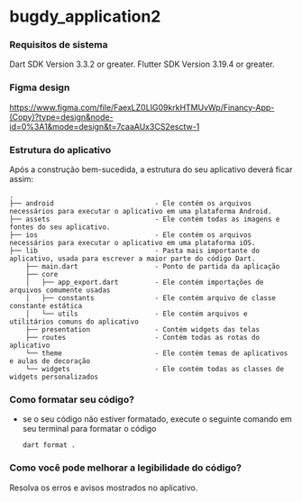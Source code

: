 
# bugdy_application2

### Requisitos de sistema

Dart SDK Version 3.3.2 or greater.
Flutter SDK Version 3.19.4 or greater.

### Figma design

https://www.figma.com/file/FaexLZ0LIG09krkHTMUvWp/Financy-App-(Copy)?type=design&node-id=0%3A1&mode=design&t=7caaAUx3CS2esctw-1


### Estrutura do aplicativo
Após a construção bem-sucedida, a estrutura do seu aplicativo deverá ficar assim:
                    
```
.
├── android                         - Ele contém os arquivos necessários para executar o aplicativo em uma plataforma Android.
├── assets                          - Ele contém todas as imagens e fontes do seu aplicativo.
├── ios                             - Ele contém os arquivos necessários para executar o aplicativo em uma plataforma iOS.
├── lib                             - Pasta mais importante do aplicativo, usada para escrever a maior parte do código Dart.
    ├── main.dart                   - Ponto de partida da aplicação
    ├── core
    │   ├── app_export.dart         - Ele contém importações de arquivos comumente usadas
    │   ├── constants               - Ele contém arquivo de classe constante estática
    │   └── utils                   - Ele contém arquivos e utilitários comuns do aplicativo
    ├── presentation                - Contém widgets das telas
    ├── routes                      - Contém todas as rotas do aplicativo
    └── theme                       - Ele contém temas de aplicativos e aulas de decoração
    └── widgets                     - Ele contém todas as classes de widgets personalizados
```
### Como formatar seu código?

- se o seu código não estiver formatado, execute o seguinte comando em seu terminal para formatar o código
  ```
  dart format .
  ```

### Como você pode melhorar a legibilidade do código?

Resolva os erros e avisos mostrados no aplicativo.

